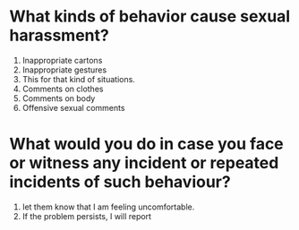 # What kinds of behavior cause sexual harassment?
1. Inappropriate cartons
2. Inappropriate gestures
3. This for that kind of situations.
4. Comments on clothes
5. Comments on body
6. Offensive sexual comments
# What would you do in case you face or witness any incident or repeated incidents of such behaviour?
1. let them know that I am feeling uncomfortable.
2. If the problem persists, I will report
